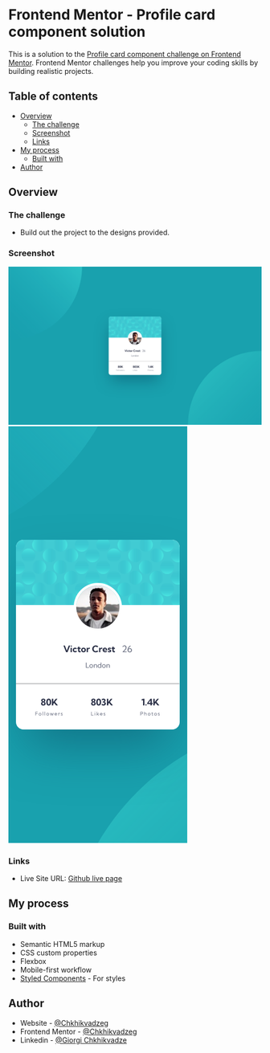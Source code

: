# Frontend Mentor - Profile card component solution

This is a solution to the [Profile card component challenge on Frontend Mentor](https://www.frontendmentor.io/challenges/profile-card-component-cfArpWshJ). Frontend Mentor challenges help you improve your coding skills by building realistic projects. 

## Table of contents

- [Overview](#overview)
  - [The challenge](#the-challenge)
  - [Screenshot](#screenshot)
  - [Links](#links)
- [My process](#my-process)
  - [Built with](#built-with)
- [Author](#author)


## Overview

### The challenge

- Build out the project to the designs provided.

### Screenshot

![Design of Desktop versions](./design/desktop-design.png)
![Design of Mobile versions](./design/mobile-design.jpg)

### Links

- Live Site URL: [Github live page](https://chkhikvadzeg.github.io/profile-card-component-main/)

## My process

### Built with

- Semantic HTML5 markup
- CSS custom properties
- Flexbox
- Mobile-first workflow
- [Styled Components](https://styled-components.com/) - For styles

## Author

- Website - [@Chkhikvadzeg](https://github.com/Chkhikvadzeg)
- Frontend Mentor - [@Chkhikvadzeg](https://www.frontendmentor.io/profile/Chkhikvadzeg)
- Linkedin - [@Giorgi Chkhikvadze](https://www.linkedin.com/in/giorgi-chkhikvadze-3b4316241/)
